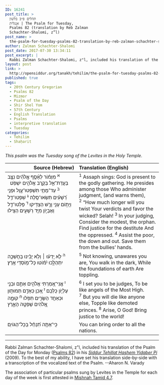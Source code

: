 ```yaml
---
ID: 16241
post_title: >
  תהלים פ״ב בלשון
  אנגלית | The Psalm for Tuesday,
  Psalms 82 (translation by Reb Zalman
  Schachter-Shalomi, z”l)
post_name: >
  the-psalm-for-tuesday-psalms-82-translation-by-reb-zalman-schachter-shalomi
author: Zalman Schachter-Shalomi
post_date: 2017-07-30 13:34:11
post_excerpt: |
  Rabbi Zalman Schachter-Shalomi, z"l, included his translation of the Psalm of the Day for Monday (<a href="https://en.wikipedia.org/wiki/Psalm_82">Psalms 82</a>) in his <em><a href="http://opensiddur.org/siddurim/ha-ari/neo-hasidut/reb-zalmans-open-siddur-tehillat-hashem/">Siddur Tehillat Hashem Yidaber Pi</a></em> (2009). To the best of my ability, I have set his translation side-by-side with a transcription of the vocalized text of the Psalm. --Aharon N. Varady
layout: post
link: >
  http://opensiddur.org/tanakh/tehilim/the-psalm-for-tuesday-psalms-82-translation-by-reb-zalman-schachter-shalomi/
published: true
tags:
  - 20th Century Gregorian
  - Psalms 82
  - Mizmor
  - Psalm of the Day
  - Shir Shel Yom
  - 57th Century
  - English Translation
  - Psalms
  - interpretive translation
  - Tuesday
categories:
  - Tehilim
  - Shaḥarit
---
```

<div class="english" style="margin-left: auto;margin-right: auto;">
<em>This psalm was the Tuesday song of the Levites in the Holy Temple.</em>
</div>

<table style="margin-left: auto;margin-right: auto;" class="draggable">
<thead><tr><th id="x" style="text-align: right;">Source (Hebrew)</th><th style="text-align: left;">Translation (English)</th></tr></thead>
<tbody>
<tr>
<td style="vertical-align:top;" width="46%">
<div class="liturgy"><span lang="he">
<sup>א</sup>&nbsp;<span class="instruction">מִזְמ֗וֹר לְאָ֫סָ֥ף </span>
אֱ‍ֽלֹהִ֗ים נִצָּ֥ב 
בַּעֲדַת־אֵ֑ל 
בְּקֶ֖רֶב אֱלֹהִ֣ים 
יִשְׁפֹּֽט׃
&nbsp;
<sup>ב</sup>&nbsp;עַד־מָתַ֥י 
תִּשְׁפְּטוּ־עָ֑וֶל 
וּפְנֵ֥י רְ֝שָׁעִ֗ים 
תִּשְׂאוּ־סֶֽלָה׃
<sup>ג</sup>&nbsp;שִׁפְטוּ־דַ֥ל 
וְיָת֑וֹם עָנִ֖י 
וָרָ֣שׁ 
הַצְדִּֽיקוּ׃
<sup>ד</sup>&nbsp;פַּלְּטוּ־דַ֥ל וְאֶבְי֑וֹן 
מִיַּ֖ד רְשָׁעִ֣ים הַצִּֽילוּ׃
</span></div>
</td>
 
<td style="vertical-align:top;" width="53%">
<div class="english">
<sup>1</sup>&nbsp;Assaph sings:
God is present 
to the godly gathering.
He presides among those
Who administer judgment, 
(and warns them),
<sup>2</sup>&nbsp;“How much longer will you twist 
Your verdicts 
and favor the wicked?
Selah!
<sup>3</sup>&nbsp;In your judging, 
Consider the modest, the orphan.
Find justice for the destitute
And the oppressed.
<sup>4</sup>&nbsp;Assist the poor, the down and out.
Save them from the bullies’ hands.
</div></td>
</tr>


<tr>
<td style="vertical-align:top;" width="46%">
<div class="liturgy"><span lang="he">
<sup>ה</sup>&nbsp;לֹ֤א יָֽדְע֨וּ ׀ 
וְלֹ֥א יָבִ֗ינוּ בַּחֲשֵׁכָ֥ה יִתְהַלָּ֑כוּ 
יִ֝מּ֗וֹטוּ 
כָּל־מ֥וֹסְדֵי אָֽרֶץ׃
</span></div>
</td>
 
<td style="vertical-align:top;" width="53%">
<div class="english">
<sup>5</sup>&nbsp;Not knowing, unawares you are,
You walk in the dark,
While the foundations of earth 
Are toppling.
</div></td>
</tr>


<tr>
<td style="vertical-align:top;" width="46%">
<div class="liturgy"><span lang="he">
<sup>ו</sup>&nbsp;אֲ‍ֽנִי־אָ֭מַרְתִּי אֱלֹהִ֣ים אַתֶּ֑ם 
וּבְנֵ֖י עֶלְי֣וֹן 
כֻּלְּכֶֽם׃
<sup>ז</sup>&nbsp;אָ֭כֵן כְּאָדָ֣ם תְּמוּת֑וּן 
וּכְאַחַ֖ד הַשָּׂרִ֣ים תִּפֹּֽלוּ׃
<sup>ח</sup>&nbsp;קוּמָ֣ה אֱ֭לֹהִים 
שָׁפְטָ֣ה הָאָ֑רֶץ 
</span></div>
</td>
 
<td style="vertical-align:top;" width="53%">
<div class="english">
<sup>6</sup>&nbsp;I set you to be judges,
To be like angels 
of the Most High.
<sup>7</sup>&nbsp;But you will die like anyone else,
Topple like demoted princes.
<sup>8</sup>&nbsp;Arise, O God!
Bring justice to the world!
</div></td>
</tr>


<tr>
<td style="vertical-align:top;" width="46%">
<div class="liturgy"><span lang="he">
כִּֽי־אַתָּ֥ה תִ֝נְחַ֗ל 
בְּכָל־הַגּוֹיִֽם׃
</span></div>
</td>
 
<td style="vertical-align:top;" width="53%">
<div class="english">
You can bring order 
to all the nations.
</div></td>
 </tr>
</tbody></table>


<hr />
Rabbi Zalman Schachter-Shalomi, z"l, included his translation of the Psalm of the Day for Monday (<a href="https://en.wikipedia.org/wiki/Psalm_82">Psalms 82</a>) in his <em><a href="http://opensiddur.org/siddurim/ha-ari/neo-hasidut/reb-zalmans-open-siddur-tehillat-hashem/">Siddur Tehillat Hashem Yidaber Pi</a></em> (2009). To the best of my ability, I have set his translation side-by-side with a transcription of the vocalized text of the Psalm. --Aharon N. Varady

The association of particular psalms sung by Levites in the Temple for each day of the week is first attested in <a href="https://www.sefaria.org/Mishnah_Tamid.7.4?lang=bi">Mishnah Tamid 4.7</a>.